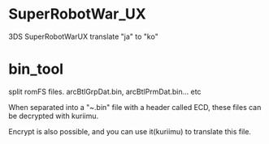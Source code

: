 # SuperRobotWar_UX
3DS SuperRobotWarUX translate "ja" to "ko"

# bin_tool
split romFS files. arcBtlGrpDat.bin, arcBtlPrmDat.bin... etc

When separated into a "~.bin" file with a header called ECD, these files can be decrypted with kuriimu.

Encrypt is also possible, and you can use it(kuriimu) to translate this file.
